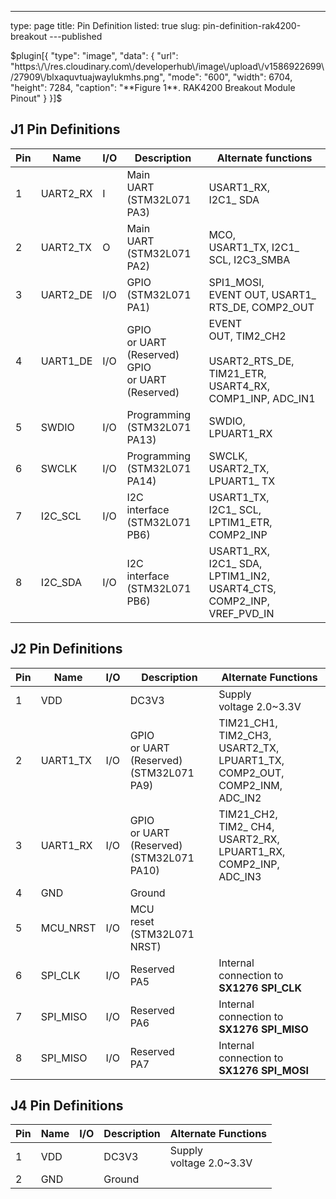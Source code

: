 ---
type: page
title: Pin Definition
listed: true
slug: pin-definition-rak4200-breakout
---published

$plugin[{
    "type": "image",
    "data": {
        "url": "https:\/\/res.cloudinary.com\/developerhub\/image\/upload\/v1586922699\/27909\/blxaquvtuajwaylukmhs.png",
        "mode": "600",
        "width": 6704,
        "height": 7284,
        "caption": "**Figure 1**. RAK4200 Breakout Module Pinout"
    }
}]$

## J1 Pin Definitions

| **Pin** | **Name** | **I/O** | **Description** | **Alternate functions** | 
| ---- | ---- | ---- | ---- | ---- | 
| 1 | UART2_RX | I | Main<br>UART (STM32L071 PA3) | USART1_RX,<br>I2C1_ SDA | 
| 2 | UART2_TX | O | Main<br>UART (STM32L071 PA2) | MCO,<br>USART1_TX, I2C1_ SCL, I2C3_SMBA | 
| 3 | UART2_DE | I/O | GPIO<br>(STM32L071 PA1) | SPI1_MOSI,<br>EVENT OUT, USART1_ RTS_DE, COMP2_OUT | 
| 4 | UART1_DE | I/O | GPIO<br>or UART (Reserved)<br>GPIO<br>or UART (Reserved) | EVENT<br>OUT, TIM2_CH2<br><br>USART2_RTS_DE, TIM21_ETR,<br> USART4_RX, COMP1_INP, ADC_IN1 | 
| 5 | SWDIO | I/O | Programming<br>(STM32L071 PA13) | SWDIO,<br>LPUART1_RX | 
| 6 | SWCLK | I/O | Programming<br>(STM32L071 PA14) | SWCLK,<br>USART2_TX, LPUART1_ TX | 
| 7 | I2C_SCL | I/O | I2C<br>interface (STM32L071 PB6) | USART1_TX,<br>I2C1_ SCL, LPTIM1_ETR, COMP2_INP | 
| 8 | I2C_SDA | I/O | I2C<br>interface (STM32L071 PB6) | USART1_RX,<br>I2C1_ SDA, LPTIM1_IN2, USART4_CTS, COMP2_INP, VREF_PVD_IN | 


## J2 Pin Definitions

| **Pin** | **Name** | **I/O** | **Description** | **Alternate Functions** | 
| ---- | ---- | ---- | ---- | ---- | 
| 1 | VDD |  | DC3V3 | Supply<br>voltage 2.0~3.3V | 
| 2 | UART1_TX | I/O | GPIO<br>or UART (Reserved) (STM32L071 PA9) | TIM21_CH1, TIM2_CH3, USART2_TX, LPUART1_TX, COMP2_OUT, COMP2_INM,<br> ADC_IN2 | 
| 3 | UART1_RX | I/O | GPIO<br>or UART (Reserved) (STM32L071 PA10) | TIM21_CH2,<br>TIM2_ CH4, USART2_RX, LPUART1_RX, COMP2_INP, ADC_IN3 | 
| 4 | GND |  | Ground |  | 
| 5 | MCU_NRST | I/O | MCU<br>reset (STM32L071 NRST) |  | 
| 6 | SPI_CLK | I/O | Reserved<br>PA5 | Internal<br>connection to **SX1276 SPI_CLK** | 
| 7 | SPI_MISO | I/O | Reserved<br>PA6 | Internal<br>connection to **SX1276 SPI_MISO** | 
| 8 | SPI_MISO | I/O | Reserved<br>PA7 | Internal<br>connection to **SX1276 SPI_MOSI** | 


## J4 Pin Definitions

| **Pin** | **Name** | **I/O** | **Description** | **Alternate Functions** | 
| ---- | ---- | ---- | ---- | ---- | 
| 1 | VDD |  | DC3V3 | Supply<br>voltage 2.0~3.3V | 
| 2 | GND |  | Ground |  | 


